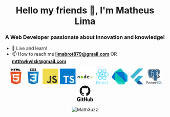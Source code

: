 <h1 align="center">Hello my friends 👋, I'm Matheus Lima</h1>
<h3 align="center">A Web Developer passionate about innovation and knowledge!</h3>

- 🌱 Live and learn!
- 📫 How to reach me **limabrot879@gmail.com** OR **mtthwkwlsk@gmail.com**

<p align="center">
  <img src="https://raw.githubusercontent.com/devicons/devicon/40cd6bc89a299dc50ac289f8e3b071d0dff49d9c/icons/html5/html5-original-wordmark.svg" alt="html5" width="50" height="50"/>
  <img src="https://raw.githubusercontent.com/devicons/devicon/40cd6bc89a299dc50ac289f8e3b071d0dff49d9c/icons/css3/css3-original-wordmark.svg" alt="css3" width="50" height="50"/>
  <img src="https://raw.githubusercontent.com/devicons/devicon/40cd6bc89a299dc50ac289f8e3b071d0dff49d9c/icons/javascript/javascript-original.svg" alt="javascript" width="50" height="50"/>
  <img src="https://raw.githubusercontent.com/devicons/devicon/40cd6bc89a299dc50ac289f8e3b071d0dff49d9c/icons/typescript/typescript-original.svg" alt="typescript" width="50" height="50"/>
  <img src="https://raw.githubusercontent.com/devicons/devicon/40cd6bc89a299dc50ac289f8e3b071d0dff49d9c/icons/nodejs/nodejs-original-wordmark.svg" alt="nodejs" width="50" height="50"/>
  <img src="https://raw.githubusercontent.com/devicons/devicon/c7d326b6009e60442abc35fa45706d6f30ee4c8e/icons/react/react-original-wordmark.svg" alt="React" width="50" height="50"/>
  <img src="https://raw.githubusercontent.com/devicons/devicon/2ae2a900d2f041da66e950e4d48052658d850630/icons/dart/dart-original.svg" alt="Dart" width="50" height="50"/>
  <img src="https://raw.githubusercontent.com/devicons/devicon/2ae2a900d2f041da66e950e4d48052658d850630/icons/flutter/flutter-original.svg" alt="Flutter" width="50" height="50"/>
  <img src="https://raw.githubusercontent.com/devicons/devicon/40cd6bc89a299dc50ac289f8e3b071d0dff49d9c/icons/postgresql/postgresql-original-wordmark.svg" alt="postgresql" width="50" height="50"/>
  <img src="https://raw.githubusercontent.com/devicons/devicon/40cd6bc89a299dc50ac289f8e3b071d0dff49d9c/icons/github/github-original-wordmark.svg" alt="github" width="50" height="50"/>
</p>

<p align="center">
  <img src="https://github-readme-stats.vercel.app/api?username=math3ussdl&show_icons=true" alt="Math3uzz" />
</p>
